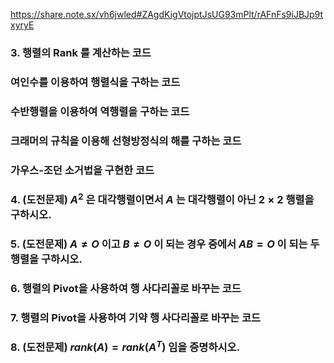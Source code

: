 https://share.note.sx/vh6jwled#ZAgdKigVtojptJsUG93mPlt/rAFnFs9iJBJp9txyryE

### 3. 행렬의 Rank 를 계산하는 코드

### 여인수를 이용하여 행렬식을 구하는 코드

### 수반행렬을 이용하여 역행렬을 구하는 코드

### 크래머의 규칙을 이용해 선형방정식의 해를 구하는 코드

### 가우스-조던 소거법을 구현한 코드

### 4. (도전문제) $A^2$ 은 대각행렬이면서 $A$ 는 대각행렬이 아닌 $2 \times 2$ 행렬을 구하시오.
### 5. (도전문제) $A \ne O$ 이고 $B \ne O$ 이 되는 경우 중에서 $AB = O$ 이 되는 두 행렬을 구하시오.

### 6. 행렬의 Pivot을 사용하여 행 사다리꼴로 바꾸는 코드

### 7. 행렬의 Pivot을 사용하여 기약 행 사다리꼴로 바꾸는 코드
### 8. (도전문제) $rank(A) = rank(A^T)$ 임을 증명하시오.

